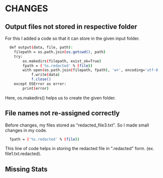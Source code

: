 # CHANGES

## Output files not stored in respective folder

For this I added a code so that it can store in the given input folder.
```bash
  def output(data, file, path):
    filepath = os.path.join(os.getcwd(), path)
    try:
        os.makedirs(filepath, exist_ok=True)
        fpath = ('%s.redacted' % (file))
        with open(os.path.join(filepath, fpath), 'w+', encoding='utf-8') as f:
            f.write(data)
            f.close()
    except OSError as error:
        print(error)
```
Here, os.makedirs() helps us to create the given folder. 

## File names not re-assigned correctly

Before changes, my files stored as "redacted_file3.txt". So I made small changes in my code.
```bash
  fpath = ('%s.redacted' % (file))
```
This line of code helps in storing the redacted file in "<file>.redacted" form. (ex. file1.txt.redacted).

  
## Missing Stats 
